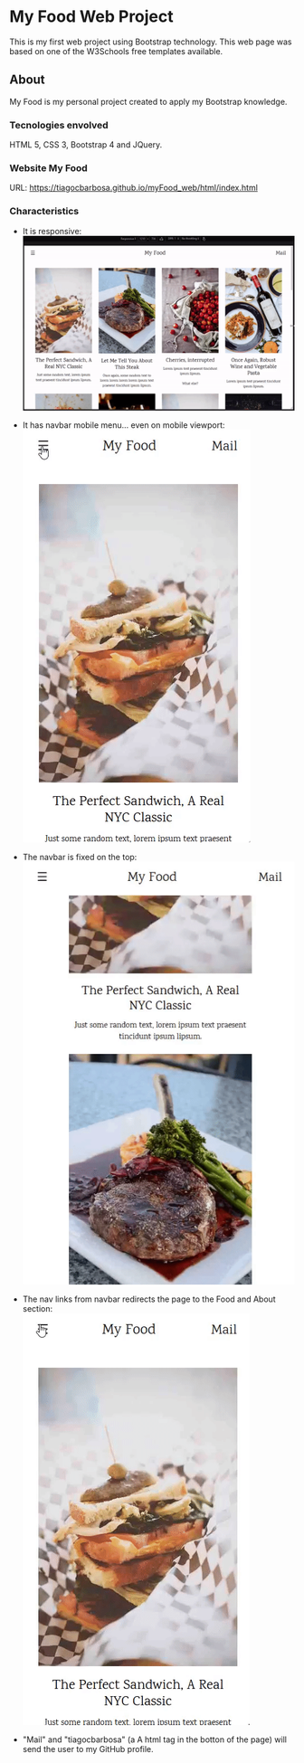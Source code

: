 # My Food Web Project

This is my first web project using Bootstrap technology. This web page was based on one of the W3Schools free templates available.

## About

My Food is my personal project created to apply my Bootstrap knowledge.

### Tecnologies envolved
HTML 5, CSS 3, Bootstrap 4 and JQuery.

### Website My Food
URL: https://tiagocbarbosa.github.io/myFood_web/html/index.html

### Characteristics

* It is responsive:  
<kbd><img src="readMeFiles/responsive.gif" />

* It has navbar mobile menu... even on mobile viewport:  
<kbd><img src="readMeFiles/mobileNavbar.gif" />

* The navbar is fixed on the top:  
<kbd><img src="readMeFiles/fixedNavbar.gif" />

* The nav links from navbar redirects the page to the Food and About section:  
<kbd><img src="readMeFiles/redirection.gif" />

* "Mail" and "tiagocbarbosa" (a A html tag in the botton of the page) will send the user to my GitHub profile.

